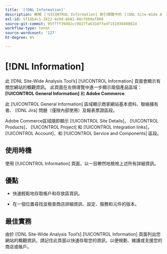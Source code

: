 ```yaml
---
title: '[!DNL Information]'
description: 瞭解 [!UICONTROL Information] 索引標籤中的 [!DNL Site-Wide Analysis Tool]，以及何時使用、其好處和最佳實務。
exl-id: 5f18b4c1-1812-4e9d-8b81-88cf6b9af860
source-git-commit: 95ffff39d82cc9027fa633dffedf15193040802d
workflow-type: tm+mt
source-wordcount: '127'
ht-degree: 0%

---
```


# [!DNL Information]

此 [!DNL Site-Wide Analysis Tool’s] [!UICONTROL Information] 頁面會顯示有關您網站的概觀資訊。 此頁面在左側導覽中進一步顯示兩個產品區域： **[!UICONTROL General Information]** 和 **Adobe Commerce**.

此 [!UICONTROL General Information] 區域顯示商家網站基本資料、聯絡擁有者、 [!DNL Jira] 問題（僅限內部使用）及報表票證區段。

Adobe Commerce區域隨即顯示 [!UICONTROL Site Details]， [!UICONTROL Products]， [!UICONTROL Project] 和 [!UICONTROL Integration links]， [!UICONTROL Account]、和 [!UICONTROL Service and Components] 區段。

## 使用時機

使用 [!UICONTROL Information] 頁面，以一目瞭然地檢視上述所有詳細資訊。

## 優點

* 快速輕鬆地存取帳戶和存放區資訊。

* 在一個位置尋找並檢查商店詳細資訊、設定、服務和元件的版本。

## 最佳實務

由於 [!DNL Site-Wide Analysis Tool’s] [!UICONTROL Information] 頁面列出您網站的概觀資訊，請記住此頁面以快速存取您的資訊，以便規劃、維護或支援您的商店或帳戶。
